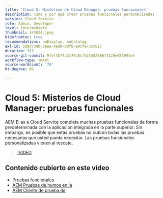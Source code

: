 ```yaml
---
title: 'Cloud 5: Misterios de Cloud Manager: pruebas funcionales'
description: Cómo y por qué crear pruebas funcionales personalizadas
version: Cloud Service
role: Admin, Developer
level: Intermediate
thumbnail: 343624.jpeg
hidefromtoc: true
recommendations: noDisplay, noCatalog
exl-id: 5d9d70ab-3aaa-4e88-b0f8-e8cfe73cc617
duration: 313
source-git-commit: 9fef4b77a2c70c8cf525d42686f4120e481945ee
workflow-type: tm+mt
source-wordcount: '78'
ht-degree: 0%

---
```


# Cloud 5: Misterios de Cloud Manager: pruebas funcionales

AEM El as a Cloud Service completa muchas pruebas funcionales de forma predeterminada con la aplicación integrada en la parte superior. Sin embargo, es posible que estas pruebas no cubran todas las pruebas necesarias que usted pueda necesitar. Las pruebas funcionales personalizadas vienen al rescate.

>[!VIDEO](https://video.tv.adobe.com/v/343624?quality=12&learn=on)

## Contenido cubierto en este vídeo

+ [Pruebas funcionales](https://experienceleague.adobe.com/docs/experience-manager-cloud-service/content/implementing/using-cloud-manager/test-results/functional-testing.html)
+ [AEM Pruebas de humos en la](https://github.com/adobe/aem-test-samples/)
+ [AEM Cliente de prueba de](https://github.com/adobe/aem-testing-clients/)
